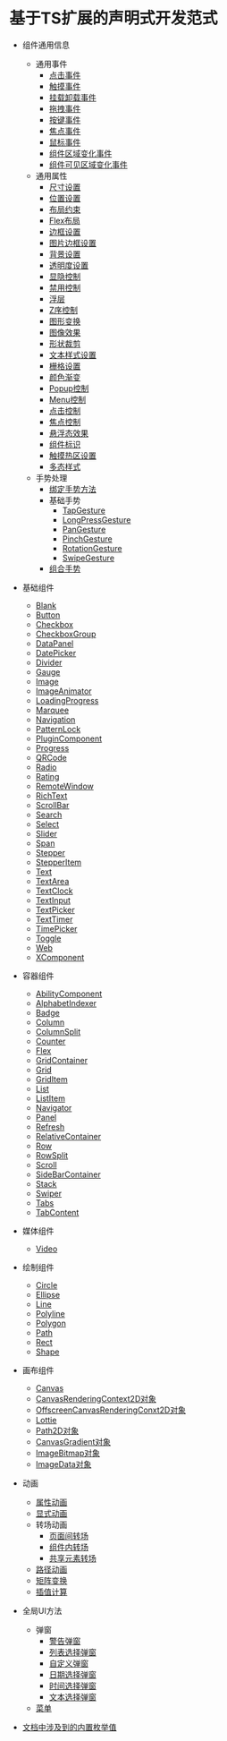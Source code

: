 # 基于TS扩展的声明式开发范式

- 组件通用信息
    - 通用事件
        - [点击事件](ts-universal-events-click.md)
        - [触摸事件](ts-universal-events-touch.md)
        - [挂载卸载事件](ts-universal-events-show-hide.md)
        - [拖拽事件](ts-universal-events-drag-drop.md)
        - [按键事件](ts-universal-events-key.md)
        - [焦点事件](ts-universal-focus-event.md)
        - [鼠标事件](ts-universal-mouse-key.md)
        - [组件区域变化事件](ts-universal-component-area-change-event.md)
        - [组件可见区域变化事件](ts-universal-component-visible-area-change-event.md)
    - 通用属性
        - [尺寸设置](ts-universal-attributes-size.md)
        - [位置设置](ts-universal-attributes-location.md)
        - [布局约束](ts-universal-attributes-layout-constraints.md)
        - [Flex布局](ts-universal-attributes-flex-layout.md)
        - [边框设置](ts-universal-attributes-border.md)
        - [图片边框设置](ts-universal-attributes-border-image.md)
        - [背景设置](ts-universal-attributes-background.md)
        - [透明度设置](ts-universal-attributes-opacity.md)
        - [显隐控制](ts-universal-attributes-visibility.md)
        - [禁用控制](ts-universal-attributes-enable.md)
        - [浮层](ts-universal-attributes-overlay.md)
        - [Z序控制](ts-universal-attributes-z-order.md)
        - [图形变换](ts-universal-attributes-transformation.md)
        - [图像效果](ts-universal-attributes-image-effect.md)
        - [形状裁剪](ts-universal-attributes-sharp-clipping.md)
        - [文本样式设置](ts-universal-attributes-text-style.md)
        - [栅格设置](ts-universal-attributes-grid.md)
        - [颜色渐变](ts-universal-attributes-gradient-color.md)
        - [Popup控制](ts-universal-attributes-popup.md)
        - [Menu控制](ts-universal-attributes-menu.md)
        - [点击控制](ts-universal-attributes-click.md)
        - [焦点控制](ts-universal-attributes-focus.md)
        - [悬浮态效果](ts-universal-attributes-hover-effect.md)
        - [组件标识](ts-universal-attributes-component-id.md)
        - [触摸热区设置](ts-universal-attributes-touch-target.md)
        - [多态样式](ts-universal-attributes-polymorphic-style.md)
    - 手势处理
        - [绑定手势方法](ts-gesture-settings.md)
        - 基础手势
            - [TapGesture](ts-basic-gestures-tapgesture.md)
            - [LongPressGesture](ts-basic-gestures-longpressgesture.md)
            - [PanGesture](ts-basic-gestures-pangesture.md)
            - [PinchGesture](ts-basic-gestures-pinchgesture.md)
            - [RotationGesture](ts-basic-gestures-rotationgesture.md)
            - [SwipeGesture](ts-basic-gestures-swipegesture.md)
        - [组合手势](ts-combined-gestures.md)
- 基础组件
    - [Blank](ts-basic-components-blank.md)
    - [Button](ts-basic-components-button.md)
    - [Checkbox](ts-basic-components-checkbox.md)
    - [CheckboxGroup](ts-basic-components-checkboxgroup.md)
    - [DataPanel](ts-basic-components-datapanel.md)
    - [DatePicker](ts-basic-components-datepicker.md)
    - [Divider](ts-basic-components-divider.md)
    - [Gauge](ts-basic-components-gauge.md)
    - [Image](ts-basic-components-image.md)
    - [ImageAnimator](ts-basic-components-imageanimator.md)
    - [LoadingProgress](ts-basic-components-loadingprogress.md)
    - [Marquee](ts-basic-components-marquee.md)
    - [Navigation](ts-basic-components-navigation.md)
    - [PatternLock](ts-basic-components-patternlock.md)
    - [PluginComponent](ts-basic-components-plugincomponent.md)
    - [Progress](ts-basic-components-progress.md)
    - [QRCode](ts-basic-components-qrcode.md)
    - [Radio](ts-basic-components-radio.md)
    - [Rating](ts-basic-components-rating.md)
    - [RemoteWindow](ts-basic-components-remotewindow.md)
    - [RichText](ts-basic-components-richtext.md)
    - [ScrollBar](ts-basic-components-scrollbar.md)
    - [Search](ts-basic-components-search.md)
    - [Select](ts-basic-components-select.md)
    - [Slider](ts-basic-components-slider.md)
    - [Span](ts-basic-components-span.md)
    - [Stepper](ts-basic-components-stepper.md)
    - [StepperItem](ts-basic-components-stepperitem.md)
    - [Text](ts-basic-components-text.md)
    - [TextArea](ts-basic-components-textarea.md)
    - [TextClock](ts-basic-components-textclock.md)
    - [TextInput](ts-basic-components-textinput.md)
    - [TextPicker](ts-basic-components-textpicker.md)
    - [TextTimer](ts-basic-components-texttimer.md)
    - [TimePicker](ts-basic-components-timepicker.md)
    - [Toggle](ts-basic-components-toggle.md)
    - [Web](ts-basic-components-web.md)
    - [XComponent](ts-basic-components-xcomponent.md)
- 容器组件
    - [AbilityComponent](ts-container-ability-component.md)
    - [AlphabetIndexer](ts-container-alphabet-indexer.md)
    - [Badge](ts-container-badge.md)
    - [Column](ts-container-column.md)
    - [ColumnSplit](ts-container-columnsplit.md)
    - [Counter](ts-container-counter.md)
    - [Flex](ts-container-flex.md)
    - [GridContainer](ts-container-gridcontainer.md)
    - [Grid](ts-container-grid.md)
    - [GridItem](ts-container-griditem.md)
    - [List](ts-container-list.md)
    - [ListItem](ts-container-listitem.md)
    - [Navigator](ts-container-navigator.md)        
    - [Panel](ts-container-panel.md)
    - [Refresh](ts-container-refresh.md)
    - [RelativeContainer](ts-container-relativecontainer.md)
    - [Row](ts-container-row.md)
    - [RowSplit](ts-container-rowsplit.md)
    - [Scroll](ts-container-scroll.md)       
    - [SideBarContainer](ts-container-sidebarcontainer.md)
    - [Stack](ts-container-stack.md)       
    - [Swiper](ts-container-swiper.md)
    - [Tabs](ts-container-tabs.md)
    - [TabContent](ts-container-tabcontent.md)
- 媒体组件
    - [Video](ts-media-components-video.md)
- 绘制组件
    - [Circle](ts-drawing-components-circle.md)
    - [Ellipse](ts-drawing-components-ellipse.md)
    - [Line](ts-drawing-components-line.md)
    - [Polyline](ts-drawing-components-polyline.md)
    - [Polygon](ts-drawing-components-polygon.md)
    - [Path](ts-drawing-components-path.md)
    - [Rect](ts-drawing-components-rect.md)
    - [Shape](ts-drawing-components-shape.md)
- 画布组件
    - [Canvas](ts-components-canvas-canvas.md)
    - [CanvasRenderingContext2D对象](ts-canvasrenderingcontext2d.md)
    - [OffscreenCanvasRenderingConxt2D对象](ts-offscreencanvasrenderingcontext2d.md)
    - [Lottie](ts-components-canvas-lottie.md)
    - [Path2D对象](ts-components-canvas-path2d.md)
    - [CanvasGradient对象](ts-components-canvas-canvasgradient.md)
    - [ImageBitmap对象](ts-components-canvas-imagebitmap.md)
    - [ImageData对象](ts-components-canvas-imagedata.md)


- 动画
    - [属性动画](ts-animatorproperty.md)
    - [显式动画](ts-explicit-animation.md)
    - 转场动画
        - [页面间转场](ts-page-transition-animation.md)
        - [组件内转场](ts-transition-animation-component.md)
        - [共享元素转场](ts-transition-animation-shared-elements.md)
    - [路径动画](ts-motion-path-animation.md)
    - [矩阵变换](ts-matrix-transformation.md)
    - [插值计算](ts-interpolation-calculation.md)
- 全局UI方法
    - 弹窗
        - [警告弹窗](ts-methods-alert-dialog-box.md)
        - [列表选择弹窗](ts-methods-action-sheet.md)
        - [自定义弹窗](ts-methods-custom-dialog-box.md)
        - [日期选择弹窗](ts-methods-datepicker-dialog.md)
        - [时间选择弹窗](ts-methods-timepicker-dialog.md)
        - [文本选择弹窗](ts-methods-textpicker-dialog.md)
    - [菜单](ts-methods-menu.md)
- [文档中涉及到的内置枚举值](ts-appendix-enums.md)
